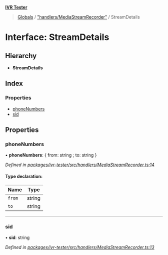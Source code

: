 **[IVR Tester](../README.md)**

> [Globals](../README.md) / ["handlers/MediaStreamRecorder"](../modules/_handlers_mediastreamrecorder_.md) / StreamDetails

# Interface: StreamDetails

## Hierarchy

* **StreamDetails**

## Index

### Properties

* [phoneNumbers](_handlers_mediastreamrecorder_.streamdetails.md#phonenumbers)
* [sid](_handlers_mediastreamrecorder_.streamdetails.md#sid)

## Properties

### phoneNumbers

•  **phoneNumbers**: { from: string ; to: string  }

*Defined in [packages/ivr-tester/src/handlers/MediaStreamRecorder.ts:14](https://github.com/SketchingDev/ivr-tester/blob/a93dd5f/packages/ivr-tester/src/handlers/MediaStreamRecorder.ts#L14)*

#### Type declaration:

Name | Type |
------ | ------ |
`from` | string |
`to` | string |

___

### sid

•  **sid**: string

*Defined in [packages/ivr-tester/src/handlers/MediaStreamRecorder.ts:13](https://github.com/SketchingDev/ivr-tester/blob/a93dd5f/packages/ivr-tester/src/handlers/MediaStreamRecorder.ts#L13)*
